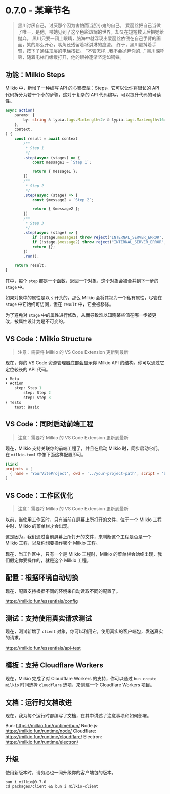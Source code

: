 # 0.7.0 - 某章节名

> 黑川讨厌自己，讨厌那个因为害怕而当胆小鬼的自己。
> 爱丽丝把自己当做了唯一，是他，带她见到了这个色彩斑斓的世界，却又在短短数天后把她给抛弃。
> 黑川只要一闭上眼睛，脑海中就浮现出爱丽丝依偎在自己手臂的画面，笑的那么开心，嘴角还残留着冰淇淋的痕迹。
> 终于，黑川颤抖着手臂，按下了通往顶层的电梯按钮。
> “不管怎样…我不会抛弃你的…” 黑川深呼吸，随着电梯门缓缓打开，他的眼神逐渐坚定如钢铁。

## 功能：Milkio Steps

Milkio 中，新增了一种编写 API 的心智模型：Steps。它可以让你将很长的 API 代码拆分为若干个小的步骤，这对于复杂的 API 代码编写，可以提升代码的可读性。

```ts
async action(
	params: {
		by: string & typia.tags.MinLength<2> & typia.tags.MaxLength<16>;
	},
	context,
) {
	const result = await context
		/**
		 * Step 1
		 */
		.step(async (stages) => {
			const message1 = `Step 1`;

			return { message1 };
		})
		/**
		 * Step 2
		 */
		.step(async (stage) => {
			const $message2 = `Step 2`;

			return { $message2 };
		})
		/**
		 * Step 3
		 */
		.step(async (stage) => {
			if (!stage.message1) throw reject("INTERNAL_SERVER_ERROR", undefined);
			if (!stage.$message2) throw reject("INTERNAL_SERVER_ERROR", undefined);
			return {};
		})
		.run();

	return result;
}
```

其中，每个 `step` 都是一个函数，返回一个对象，这个对象会被合并到下一步的 `stage` 中。

如果对象中的属性是以 `$` 开头的，那么 Milkio 会将其视为一个私有属性，尽管在 `stage` 中它始终可访问，但在 `result` 中，它会被移除。

为了避免对 `stage` 中的属性进行修改，从而导致难以知晓某些值在哪一步被更改，被属性设计为是不可变的。

## VS Code：Milkio Structure

> 注意：需要将 Milkio 的 VS Code Extension 更新到最新

现在，你的 VS Code 资源管理器底部会显示你 Milkio  API 的结构。你可以通过它定位较长的 API 代码。

```ts
⬇️ Meta
⬇️ Action
    step: Step 1
		step: Step 2
		step: Step 3
⬇️ Tests
    test: Basic
```

## VS Code：同时启动前端工程

> 注意：需要将 Milkio 的 VS Code Extension 更新到最新

现在，Milkio 支持关联你的前端工程了，并且在启动 Milkio 时，同步启动它们。在 `milkio.toml` 中像下面这样配置即可。

```toml
[link]
projects = [
  { name = 'YourViteProject', cwd = '../your-project-path', script = 'bun run dev' },
]
```

## VS Code：工作区优化

> 注意：需要将 Milkio 的 VS Code Extension 更新到最新

以前，当使用工作区时，只有当前在屏幕上所打开的文件，位于一个 Milkio 工程中时，Milkio 的菜单栏才会出现。

这是因为，我们通过当前屏幕上所打开的文件，来判断这个工程是否是一个 Milkio 工程，以及你想要操作哪个 Milkio 工程。

现在，当工作区中，只有一个是 Milkio 工程时，Milkio 的菜单栏会始终出现，我们假定你要操作的，就是这个 Milkio 工程。

## 配置：根据环境自动切换

现在，配置支持根据不同的环境来自动读取不同的配置了。

https://milkio.fun/essentials/config

## 测试：支持使用真实请求测试

现在，测试新增了 `client` 对象，你可以利用它，使用真实的客户端包，发送真实的请求。

https://milkio.fun/essentials/api-test

## 模板：支持 Cloudflare Workers

现在，Milkio 完成了对 Cloudflare Workers 的支持，你可以通过 `bun create milkio` 时间选择 `cloudflare` 选项，来创建一个 Cloudflare Workers 项目。

## 文档：运行时文档改进

现在，我为每个运行时都编写了文档，在其中讲述了注意事项和如何部署。

Bun: https://milkio.fun/runtime/bun/
Node.js: https://milkio.fun/runtime/node/
Cloudflare: https://milkio.fun/runtime/cloudflare/
Electron: https://milkio.fun/runtime/electron/

## 升级

使用新版本时，请务必也一同升级你的客户端包的版本。

```
bun i milkio@0.7.0
cd packages/client && bun i milkio-client
```